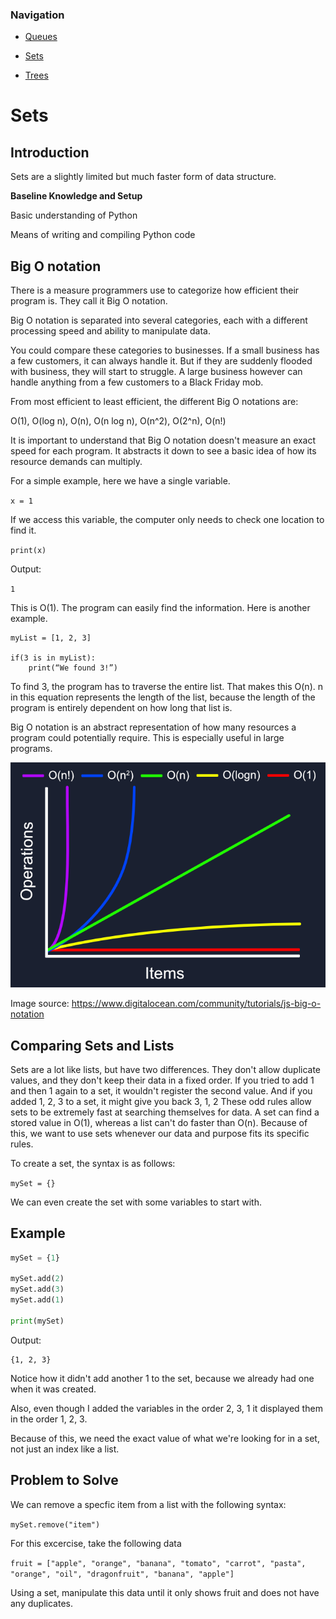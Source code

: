 ### Navigation
* [Queues][1]

* [Sets][2]

* [Trees][3]

[1]: https://github.com/winwin32/Python-Data-Structures-Tutorials/blob/main/queues.md

[2]: https://github.com/winwin32/Python-Data-Structures-Tutorials/blob/main/sets.md

[3]: https://github.com/winwin32/Python-Data-Structures-Tutorials/blob/main/tree.md

# Sets
## Introduction 
Sets are a slightly limited but much faster form of data structure.

**Baseline Knowledge and Setup**

Basic understanding of Python

Means of writing and compiling Python code

## Big O notation 
There is a measure programmers use to categorize how efficient their program is. They call it Big O notation. 

Big O notation is separated into several categories, each with a different processing speed and ability to manipulate data. 

You could compare these categories to businesses. If a small business has a few customers, it can always handle it. But if they are suddenly flooded with business, they will start to struggle. A large business however can handle anything from a few customers to a Black Friday mob. 

From most efficient to least efficient, the different Big O notations are: 

O(1), O(log n), O(n), O(n log n), O(n^2), O(2^n), O(n!)

It is important to understand that Big O notation doesn't measure an exact speed for each program. It abstracts it down to see a basic idea of how its resource demands can multiply. 

For a simple example, here we have a single variable. 

` x = 1 `

If we access this variable, the computer only needs to check one location to find it. 

`print(x)`

Output:

`1`

This is O(1). The program can easily find the information. Here is another example. 

```
myList = [1, 2, 3]

if(3 is in myList):
	print(“We found 3!”)
```

To find 3, the program has to traverse the entire list. That makes this O(n). n in this equation represents the length of the list, because the length of the program is entirely dependent on how long that list is. 

Big O notation is an abstract representation of how many resources a program could potentially require. This is especially useful in large programs. 

![alt text](o-complexity.png "Big O Notation")

Image source: https://www.digitalocean.com/community/tutorials/js-big-o-notation

## Comparing Sets and Lists
Sets are a lot like lists, but have two differences. They don't allow duplicate values, and they don't keep their data in a fixed order. 
If you tried to add 1 and then 1 again to a set, it wouldn't register the second value. 
And if you added 1, 2, 3 to a set, it might give you back 3, 1, 2 
These odd rules allow sets to be extremely fast at searching themselves for data. A set can find a stored value in O(1), whereas a list can't do faster than O(n). 
Because of this, we want to use sets whenever our data and purpose fits its specific rules.

To create a set, the syntax is as follows: 

`mySet = {}`

We can even create the set with some variables to start with. 
## Example
``` python
mySet = {1}

mySet.add(2)
mySet.add(3) 
mySet.add(1)

print(mySet)
```
Output: 
```
{1, 2, 3}
```
Notice how it didn't add another 1 to the set, because we already had one when it was created. 

Also, even though I added the variables in the order 2, 3, 1 it displayed them in the order 1, 2, 3. 

Because of this, we need the exact value of what we're looking for in a set, not just an index like a list. 
## Problem to Solve
We can remove a specfic item from a list with the following syntax: 

`mySet.remove("item")`

For this excercise, take the following data

`fruit = ["apple", "orange", "banana", "tomato", "carrot", "pasta", "orange", "oil", "dragonfruit", "banana", "apple"]`

Using a set, manipulate this data until it only shows fruit and does not have any duplicates. 
